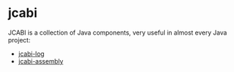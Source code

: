 jcabi
=====

JCABI is a collection of Java components, very useful in almost
every Java project:

* [jcabi-log](http://www.jcabi.com/jcabi-log/index.html)
* [jcabi-assembly](http://www.jcabi.com/jcabi-assembly/index.html)

